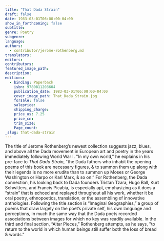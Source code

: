 ```yaml
---
title: "That Dada Strain"
draft: false
date: 1983-03-01T06:00:00-04:00
show_in_forthcoming: false
subtitle:
genre: Poetry
subgenre:
language:
authors:
  - contributor/jerome-rothenberg.md
translators:
editors:
contributors:
featured_image_path:
description:
editions:
  - binding: Paperback
    isbn: 9780811208604
    publication_date: 1983-03-01T06:00:00-04:00
    cover_image_path: That_Dada_Strain.jpg
    forsale: false
    saleprice:
    shipping_charge:
    price_us: 7.25
    price_cn:
    trim_size:
    Page_count:
_slug: that-dada-strain
---
```


The title of Jerome Rothenberg’s newest collection suggests jazz, blues, and above all the Dada movement in European art and poetry in the years immediately following World War I. "In my own world," he explains in his pre-face to _That Dada Strain_, "the Dada fathers who inhabit the opening poems of this book are necessary figures, & to summon them up along with their legends is no more erudite than to summon up Moses or George Washington or Harpo or Karl Marx, & so on.” For Rothenberg, the Dada connection, his looking back to Dada founders Tristan Tzara, Hugo Ball, Kurt Schwitters, and Francis Picabia, is especially apt, emphasizing as it does a “strain” that is echoed and replayed throughout all his work, whether it be oral poetry, ethnopoetics, translation, or the assembling of innovative anthologies. Following the title section is “Imaginal Geographies,” a group of poems that draw largely on the poet’s private self, his own language and perceptions, in much the same way that the Dada poets recorded associations between images for which no key was readily available. In the third and final section, “Altar Pieces,” Rothenberg attempts, as he says, "to return to the world in which human beings still suffer both the loss of bread & words."

